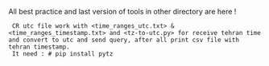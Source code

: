 All best practice and last version of tools in other directory are here !

     CR utc file work with <time_ranges_utc.txt> & <time_ranges_timestamp.txt> and <tz-to-utc.py> for receive tehran time and convert to utc and send query, after all print csv file with tehran timestamp.
     It need : # pip install pytz

     
